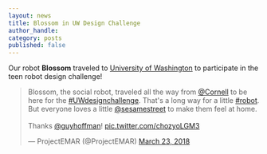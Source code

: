 ```yaml
---
layout: news
title: Blossom in UW Design Challenge
author_handle: 
category: posts
published: false
---
```


Our robot **Blossom** traveled to [University of Washington](http://www.uw.edu/) to participate in the teen robot design challenge! 

<blockquote class="twitter-tweet" data-lang="en"><p lang="en" dir="ltr">Blossom, the social robot, traveled all the way from <a href="https://twitter.com/Cornell?ref_src=twsrc%5Etfw">@Cornell</a> to be here for the <a href="https://twitter.com/hashtag/UWdesignchallenge?src=hash&amp;ref_src=twsrc%5Etfw">#UWdesignchallenge</a>. That&#39;s a long way for a little <a href="https://twitter.com/hashtag/robot?src=hash&amp;ref_src=twsrc%5Etfw">#robot</a>. But everyone loves a little <a href="https://twitter.com/sesamestreet?ref_src=twsrc%5Etfw">@sesamestreet</a> to make them feel at home. <br><br>Thanks <a href="https://twitter.com/guyhoffman?ref_src=twsrc%5Etfw">@guyhoffman</a>! <a href="https://t.co/chozyoLGM3">pic.twitter.com/chozyoLGM3</a></p>&mdash; ProjectEMAR (@ProjectEMAR) <a href="https://twitter.com/ProjectEMAR/status/977330220364546048?ref_src=twsrc%5Etfw">March 23, 2018</a></blockquote>
<script async src="https://platform.twitter.com/widgets.js" charset="utf-8"></script>

